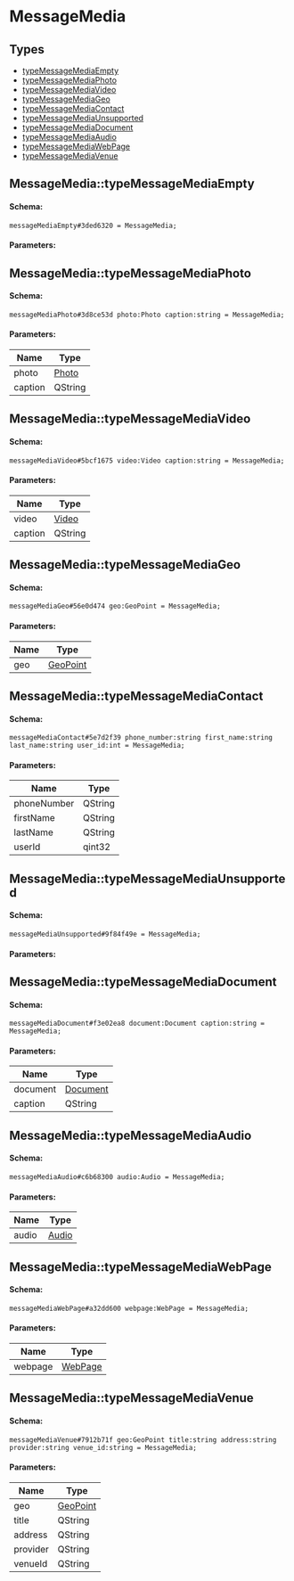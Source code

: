 # MessageMedia

## Types

* [typeMessageMediaEmpty](#messagemediatypemessagemediaempty)
* [typeMessageMediaPhoto](#messagemediatypemessagemediaphoto)
* [typeMessageMediaVideo](#messagemediatypemessagemediavideo)
* [typeMessageMediaGeo](#messagemediatypemessagemediageo)
* [typeMessageMediaContact](#messagemediatypemessagemediacontact)
* [typeMessageMediaUnsupported](#messagemediatypemessagemediaunsupported)
* [typeMessageMediaDocument](#messagemediatypemessagemediadocument)
* [typeMessageMediaAudio](#messagemediatypemessagemediaaudio)
* [typeMessageMediaWebPage](#messagemediatypemessagemediawebpage)
* [typeMessageMediaVenue](#messagemediatypemessagemediavenue)

## MessageMedia::typeMessageMediaEmpty

#### Schema:

`messageMediaEmpty#3ded6320 = MessageMedia;`

#### Parameters:


## MessageMedia::typeMessageMediaPhoto

#### Schema:

`messageMediaPhoto#3d8ce53d photo:Photo caption:string = MessageMedia;`

#### Parameters:

|Name|Type|
|----|----|
|photo|[Photo](photo.md)|
|caption|QString|

## MessageMedia::typeMessageMediaVideo

#### Schema:

`messageMediaVideo#5bcf1675 video:Video caption:string = MessageMedia;`

#### Parameters:

|Name|Type|
|----|----|
|video|[Video](video.md)|
|caption|QString|

## MessageMedia::typeMessageMediaGeo

#### Schema:

`messageMediaGeo#56e0d474 geo:GeoPoint = MessageMedia;`

#### Parameters:

|Name|Type|
|----|----|
|geo|[GeoPoint](geopoint.md)|

## MessageMedia::typeMessageMediaContact

#### Schema:

`messageMediaContact#5e7d2f39 phone_number:string first_name:string last_name:string user_id:int = MessageMedia;`

#### Parameters:

|Name|Type|
|----|----|
|phoneNumber|QString|
|firstName|QString|
|lastName|QString|
|userId|qint32|

## MessageMedia::typeMessageMediaUnsupported

#### Schema:

`messageMediaUnsupported#9f84f49e = MessageMedia;`

#### Parameters:


## MessageMedia::typeMessageMediaDocument

#### Schema:

`messageMediaDocument#f3e02ea8 document:Document caption:string = MessageMedia;`

#### Parameters:

|Name|Type|
|----|----|
|document|[Document](document.md)|
|caption|QString|

## MessageMedia::typeMessageMediaAudio

#### Schema:

`messageMediaAudio#c6b68300 audio:Audio = MessageMedia;`

#### Parameters:

|Name|Type|
|----|----|
|audio|[Audio](audio.md)|

## MessageMedia::typeMessageMediaWebPage

#### Schema:

`messageMediaWebPage#a32dd600 webpage:WebPage = MessageMedia;`

#### Parameters:

|Name|Type|
|----|----|
|webpage|[WebPage](webpage.md)|

## MessageMedia::typeMessageMediaVenue

#### Schema:

`messageMediaVenue#7912b71f geo:GeoPoint title:string address:string provider:string venue_id:string = MessageMedia;`

#### Parameters:

|Name|Type|
|----|----|
|geo|[GeoPoint](geopoint.md)|
|title|QString|
|address|QString|
|provider|QString|
|venueId|QString|

